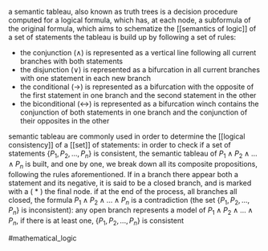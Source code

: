 a semantic tableau, also known as truth trees is a decision procedure computed for a logical formula, which has, at each node, a subformula of the original formula, which aims to schematize the [[semantics of logic]] of a set of statements
the tableau is build up by following a set of rules:
- the conjunction ($\wedge$) is represented as a vertical  line following all current branches with both statements 
- the disjunction ($\vee$) is represented as a bifurcation in all current branches with one statement in each new branch
- the conditional ($\rightarrow$) is represented as a bifurcation with the opposite of the first statement in one branch and the second statement in the other
- the biconditional ($\leftrightarrow$) is represented as a bifurcation winch contains the conjunction of both statements in one branch and the conjunction of their opposites in the other



semantic tableau are commonly used in order to determine the [[logical consistency]] of a [[set]] of statements:
in order to check if a set of statements {$P_1,P_2,...,P_n$} is consistent, the semantic tableau of $P_1\wedge P_2 \wedge \ldots \wedge P_n$ is built, and one by one, we break down all its composite propositions, following the rules aforementioned. If in a branch there appear both a statement and its negative, it is said to be a closed branch, and is marked with a ( * ) the final node.
if at the end of the process, all branches all closed, the formula $P_1\wedge P_2 \wedge \ldots \wedge P_n$ is a contradiction (the set  {$P_1,P_2,...,P_n$} is inconsistent):
any open branch represents a model of $P_1\wedge P_2 \wedge \ldots \wedge P_n$, if there is at least one,  {$P_1,P_2,...,P_n$} is consistent

#mathematical_logic 